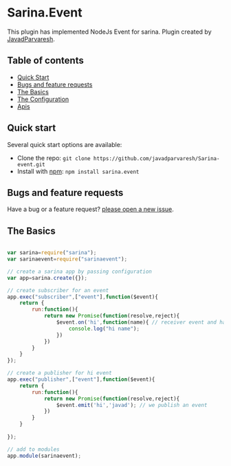 # Sarina.Event

This plugin has implemented NodeJs Event for sarina. 
Plugin created by [JavadParvaresh](https://github.com/javadparvaresh).


## Table of contents
- [Quick Start](#quick-start)
- [Bugs and feature requests](#bugs-and-feature-requests)
- [The Basics](#the-basics)
- [The Configuration](#the-configuration)
- [Apis](#apis)

## Quick start

Several quick start options are available:
- Clone the repo: `git clone https://github.com/javadparvaresh/Sarina-event.git`
- Install with [npm](https://www.npmjs.com): `npm install sarina.event`

## Bugs and feature requests

Have a bug or a feature request? [please open a new issue](https://github.com/javadparvaresh/Sarina-Event/issues/new).

## The Basics
```javascript

var sarina=require("sarina");
var sarinaevent=require("sarinaevent");

// create a sarina app by passing configuration
var app=sarina.create({});

// create subscriber for an event
app.exec("subscriber",["event"],function($event){
    return {
        run:function(){
            return new Promise(function(resolve,reject){
                $event.on('hi',function(name){ // receiver event and handle functionality
                    console.log("hi name"); 
                })
            })
        }
    }
});

// create a publisher for hi event
app.exec("publisher",["event"],function($event){
    return {
        run:function(){
            return new Promise(function(resolve,reject){
                $event.emit('hi','javad'); // we publish an event 
            })
        }
    }
    
});

// add to modules
app.module(sarinaevent);

```